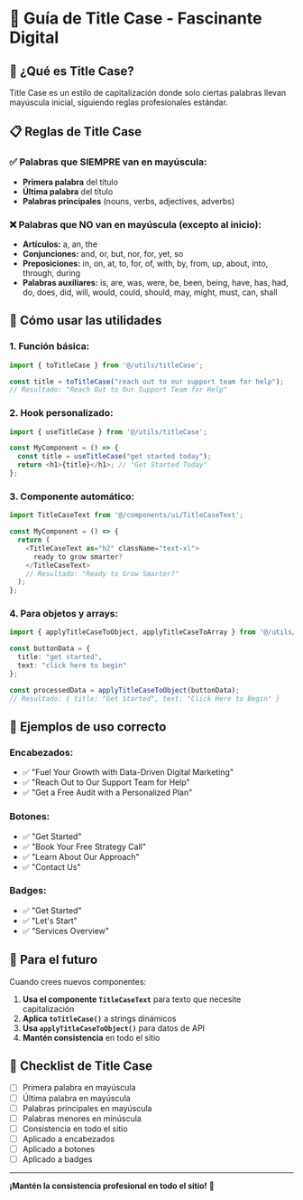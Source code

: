 # 📝 Guía de Title Case - Fascinante Digital

## 🎯 **¿Qué es Title Case?**

Title Case es un estilo de capitalización donde solo ciertas palabras llevan mayúscula inicial, siguiendo reglas profesionales estándar.

## 📋 **Reglas de Title Case**

### ✅ **Palabras que SIEMPRE van en mayúscula:**
- **Primera palabra** del título
- **Última palabra** del título
- **Palabras principales** (nouns, verbs, adjectives, adverbs)

### ❌ **Palabras que NO van en mayúscula (excepto al inicio):**
- **Artículos:** a, an, the
- **Conjunciones:** and, or, but, nor, for, yet, so
- **Preposiciones:** in, on, at, to, for, of, with, by, from, up, about, into, through, during
- **Palabras auxiliares:** is, are, was, were, be, been, being, have, has, had, do, does, did, will, would, could, should, may, might, must, can, shall

## 🔧 **Cómo usar las utilidades**

### **1. Función básica:**
```typescript
import { toTitleCase } from '@/utils/titleCase';

const title = toTitleCase("reach out to our support team for help");
// Resultado: "Reach Out to Our Support Team for Help"
```

### **2. Hook personalizado:**
```typescript
import { useTitleCase } from '@/utils/titleCase';

const MyComponent = () => {
  const title = useTitleCase("get started today");
  return <h1>{title}</h1>; // "Get Started Today"
};
```

### **3. Componente automático:**
```typescript
import TitleCaseText from '@/components/ui/TitleCaseText';

const MyComponent = () => {
  return (
    <TitleCaseText as="h2" className="text-xl">
      ready to grow smarter?
    </TitleCaseText>
    // Resultado: "Ready to Grow Smarter?"
  );
};
```

### **4. Para objetos y arrays:**
```typescript
import { applyTitleCaseToObject, applyTitleCaseToArray } from '@/utils/titleCase';

const buttonData = {
  title: "get started",
  text: "click here to begin"
};

const processedData = applyTitleCaseToObject(buttonData);
// Resultado: { title: "Get Started", text: "Click Here to Begin" }
```

## 🎨 **Ejemplos de uso correcto**

### **Encabezados:**
- ✅ "Fuel Your Growth with Data-Driven Digital Marketing"
- ✅ "Reach Out to Our Support Team for Help"
- ✅ "Get a Free Audit with a Personalized Plan"

### **Botones:**
- ✅ "Get Started"
- ✅ "Book Your Free Strategy Call"
- ✅ "Learn About Our Approach"
- ✅ "Contact Us"

### **Badges:**
- ✅ "Get Started"
- ✅ "Let's Start"
- ✅ "Services Overview"

## 🚀 **Para el futuro**

Cuando crees nuevos componentes:

1. **Usa el componente `TitleCaseText`** para texto que necesite capitalización
2. **Aplica `toTitleCase()`** a strings dinámicos
3. **Usa `applyTitleCaseToObject()`** para datos de API
4. **Mantén consistencia** en todo el sitio

## 📝 **Checklist de Title Case**

- [ ] Primera palabra en mayúscula
- [ ] Última palabra en mayúscula
- [ ] Palabras principales en mayúscula
- [ ] Palabras menores en minúscula
- [ ] Consistencia en todo el sitio
- [ ] Aplicado a encabezados
- [ ] Aplicado a botones
- [ ] Aplicado a badges

---

**¡Mantén la consistencia profesional en todo el sitio!** 🎯

